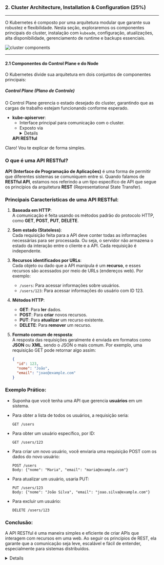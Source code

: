 ### **2. Cluster Architecture, Installation & Configuration (25%)**

---

O Kubernetes é composto por uma arquitetura modular que garante sua robustez e flexibilidade. Nesta seção, exploraremos os componentes principais do cluster, instalação com `kubeadm`, configuração, atualizações, alta disponibilidade, gerenciamento de runtime e backups essenciais.

![cluster components](https://kubernetes.io/images/docs/kubernetes-cluster-architecture.svg "Figure 1. Kubernetes cluster components.")

---

#### **2.1 Componentes do Control Plane e do Node**

O Kubernetes divide sua arquitetura em dois conjuntos de componentes principais:

##### **Control Plane (Plano de Controle)**
O Control Plane gerencia o estado desejado do cluster, garantindo que as cargas de trabalho estejam funcionando conforme esperado.

- **kube-apiserver**:  
  - Interface principal para comunicação com o cluster.
  - Exposto via <details>
  <summary><strong>API RESTful</strong></summary>
Claro! Vou te explicar de forma simples.

### O que é uma API RESTful?

**API (Interface de Programação de Aplicações)** é uma forma de permitir que diferentes sistemas se comuniquem entre si. Quando falamos de **RESTful API**, estamos nos referindo a um tipo específico de API que segue os princípios da arquitetura **REST** (Representational State Transfer).

### Principais Características de uma API RESTful:

1. **Baseada em HTTP**:  
   A comunicação é feita usando os métodos padrão do protocolo HTTP, como **GET**, **POST**, **PUT**, **DELETE**.

2. **Sem estado (Stateless)**:  
   Cada requisição feita para a API deve conter todas as informações necessárias para ser processada. Ou seja, o servidor não armazena o estado da interação entre o cliente e a API. Cada requisição é independente.

3. **Recursos identificados por URLs**:  
   Cada objeto ou dado que a API manipula é um **recurso**, e esses recursos são acessados por meio de URLs (endereços web). Por exemplo:
   - `/users`: Para acessar informações sobre usuários.
   - `/users/123`: Para acessar informações do usuário com ID 123.

4. **Métodos HTTP**:
   - **GET**: Para **ler** dados.
   - **POST**: Para **criar** novos recursos.
   - **PUT**: Para **atualizar** um recurso existente.
   - **DELETE**: Para **remover** um recurso.

5. **Formato comum de resposta**:  
   A resposta das requisições geralmente é enviada em formatos como **JSON** ou **XML**, sendo o JSON o mais comum. Por exemplo, uma requisição GET pode retornar algo assim:
   ```json
   {
     "id": 123,
     "nome": "João",
     "email": "joao@example.com"
   }
   ```

### Exemplo Prático:
- Suponha que você tenha uma API que gerencia **usuários** em um sistema.
- Para obter a lista de todos os usuários, a requisição seria:
  ```http
  GET /users
  ```

- Para obter um usuário específico, por ID:
  ```http
  GET /users/123
  ```

- Para criar um novo usuário, você enviaria uma requisição POST com os dados do novo usuário:
  ```http
  POST /users
  Body: {"nome": "Maria", "email": "maria@example.com"}
  ```

- Para atualizar um usuário, usaria PUT:
  ```http
  PUT /users/123
  Body: {"nome": "João Silva", "email": "joao.silva@example.com"}
  ```

- Para excluir um usuário:
  ```http
  DELETE /users/123
  ```

### Conclusão:
A API RESTful é uma maneira simples e eficiente de criar APIs que interagem com recursos em uma web. Ao seguir os princípios de REST, ela garante que a comunicação seja leve, escalável e fácil de entender, especialmente para sistemas distribuídos.
<details>.
  - Valida e processa solicitações de objetos do Kubernetes.

- **etcd**:  
  - Banco de dados chave-valor distribuído.  
  - Armazena o estado do cluster.  
  - Alta disponibilidade é crucial para integridade dos dados.

- **kube-scheduler**:  
  - Responsável por atribuir Pods aos Nodes disponíveis.  
  - Considera fatores como afinidade de Node, capacidade e políticas de tolerância.

- **kube-controller-manager**:  
  - Executa processos de controle, como:
    - **Node Controller:** Gerencia o status dos Nodes.
    - **Replication Controller:** Garante o número desejado de réplicas.
    - **Endpoints Controller:** Liga Pods aos Services.

- **cloud-controller-manager** (opcional):  
  - Gerencia a integração com provedores de nuvem, como AWS ou GCP.

##### **Node Components (Componentes dos Nós)**

Os Nodes executam as cargas de trabalho e reportam seu estado ao Control Plane.

- **kubelet**:  
  - Componente principal no Node.  
  - Garante que os contêineres estejam rodando conforme especificado nos manifestos.

- **kube-proxy**:  
  - Gerencia as regras de rede.  
  - Suporta conectividade de rede entre Pods e Services.

- **Container Runtime**:  
  - Executa contêineres.  
  - Exemplos: **containerd**, **CRI-O**, ou Docker (legacy).

---

#### **2.2 Instalação de Clusters com `kubeadm`**

`kubeadm` é uma ferramenta oficial para configurar clusters Kubernetes de maneira rápida e confiável.

##### **Pré-requisitos**
1. **Infraestrutura:**
   - 1 Control Plane Node (mínimo).  
   - 1 ou mais Worker Nodes.
2. **Sistema Operacional:**
   - Recomenda-se **Linux** (Ubuntu/Debian ou CentOS/Red Hat).
3. **Softwares Necessários:**
   - Docker, `kubeadm`, `kubectl`, e `kubelet`.
4. **Requisitos de Rede:**
   - Portas abertas para comunicação (6443, 10250, etc.).
   - Suporte a CNI (Container Network Interface).

##### **Passos para Instalação**

1. **Instale os pré-requisitos nos Nodes**:
   - Atualize os pacotes:
     ```bash
     sudo apt update && sudo apt upgrade -y
     ```
   - Instale o Docker:
     ```bash
     sudo apt install docker.io -y
     ```
   - Instale o Kubernetes:
     ```bash
     sudo apt install -y kubeadm kubelet kubectl
     ```

2. **Inicialize o cluster no Control Plane Node**:
   - Use `kubeadm init`:
     ```bash
     kubeadm init --pod-network-cidr=192.168.0.0/16
     ```
   - Configure o `kubectl` no Node:
     ```bash
     mkdir -p $HOME/.kube
     sudo cp -i /etc/kubernetes/admin.conf $HOME/.kube/config
     sudo chown $(id -u):$(id -g) $HOME/.kube/config
     ```

3. **Adicione os Worker Nodes**:
   - Execute o comando exibido após o `kubeadm init` no Worker Node:
     ```bash
     kubeadm join <control-plane-ip>:6443 --token <token> --discovery-token-ca-cert-hash sha256:<hash>
     ```

4. **Implemente um Plugin de Rede (CNI)**:
   - Exemplo: **Calico**.
     ```bash
     kubectl apply -f https://docs.projectcalico.org/manifests/calico.yaml
     ```

---

#### **2.3 Configuração do `kubeconfig` para Múltiplos Clusters**

O arquivo `kubeconfig` gerencia a autenticação para acessar múltiplos clusters.

- **Verifique o arquivo `~/.kube/config`:**
  - Contém:
    - Contextos.
    - Usuários.
    - Clusters.

- **Troque entre clusters com `kubectl`:**
  ```bash
  kubectl config use-context <cluster-name>
  ```

- **Adicione um novo cluster ao arquivo:**
  ```bash
  kubectl config set-cluster <cluster-name> --server=<api-server-url> --certificate-authority=<ca-file>
  kubectl config set-context <context-name> --cluster=<cluster-name> --user=<user-name>
  kubectl config use-context <context-name>
  ```

---

#### **2.4 Atualização de Clusters**

Manter o Kubernetes atualizado é fundamental para segurança e novas funcionalidades.

1. **Verifique a versão atual:**
   ```bash
   kubectl version --short
   ```

2. **Atualize o Control Plane:**
   ```bash
   sudo apt update && sudo apt install -y kubeadm
   kubeadm upgrade plan
   kubeadm upgrade apply vX.Y.Z
   ```

3. **Atualize os Nodes:**
   - Atualize `kubelet` e reinicie:
     ```bash
     sudo apt install -y kubelet
     sudo systemctl restart kubelet
     ```

---

#### **2.5 Backup e Restauração do etcd**

O etcd é crucial para o estado do cluster. Backups regulares evitam perda de dados.

- **Backup Manual do etcd:**
  ```bash
  etcdctl snapshot save <backup-path>
  ```

- **Restauração do Backup:**
  ```bash
  etcdctl snapshot restore <backup-path> --data-dir <restored-data-dir>
  ```

---

### **Conclusão**
A configuração e gerenciamento de clusters são os alicerces para operar com Kubernetes de maneira eficiente. A próxima seção abordará o tópico **Workloads & Scheduling**, explorando o gerenciamento de aplicações no Kubernetes.

---

Que tal? 🚀